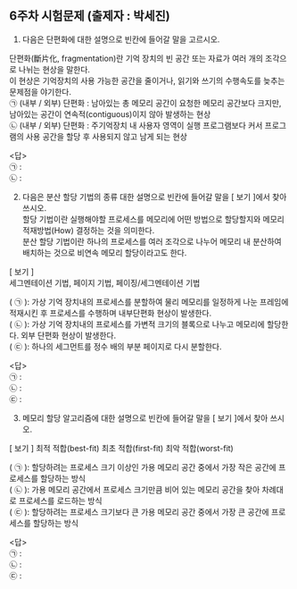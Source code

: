 ## 6주차 시험문제 (출제자 : 박세진)       

1. 다음은 단편화에 대한 설명으로 빈칸에 들어갈 말을 고르시오.      

단편화(斷片化, fragmentation)란 기억 장치의 빈 공간 또는 자료가 여러 개의 조각으로 나뉘는 현상을 말한다.       
이 현상은 기억장치의 사용 가능한 공간을 줄이거나, 읽기와 쓰기의 수행속도를 늦추는 문제점을 야기한다.      
㉠ (내부 / 외부) 단편화 : 남아있는 총 메모리 공간이 요청한 메모리 공간보다 크지만, 남아있는 공간이 연속적(contiguous)이지 않아 발생하는 현상      
㉡ (내부 / 외부) 단편화 : 주기억장치 내 사용자 영역이 실행 프로그램보다 커서 프로그램의 사용 공간을 할당 후 사용되지 않고 남게 되는 현상           

<답>      
㉠ :      
㉡ :     


2. 다음은 분산 할당 기법의 종류 대한 설명으로 빈칸에 들어갈 말을 [ 보기 ]에서 찾아 쓰시오.       
할당 기법이란 실행해야할 프로세스를 메모리에 어떤 방법으로 할당할지와 메모리 적재방법(How) 결정하는 것을 의미한다.      
분산 할당 기법이란 하나의 프로세스를 여러 조각으로 나누어 메모리 내 분산하여 배치하는 것으로 비연속 메모리 할당이라고도 한다.      

[ 보기 ]      
 세그멘테이션 기법, 페이지 기법, 페이징/세그멘테이션 기법      

(    ㉠    ): 가상 기억 장치내의 프로세스를 분할하여 물리 메모리를 일정하게 나눈 프레임에 적재시킨 후 프로세스를 수행하며 내부단편화 현상이 발생한다.      
(    ㉡    ): 가상 기억 장치내의 프로세스를 가변적 크기의 블록으로 나누고 메모리에 할당한다. 외부 단편화 현상이 발생한다.      
(    ㉢    ): 하나의 세그먼트를 정수 배의 부분 페이지로 다시 분할한다.      

<답>      
㉠ :      
㉡ :     
㉢ :      


3. 메모리 할당 알고리즘에 대한 설명으로 빈칸에 들어갈 말을 [ 보기 ]에서 찾아 쓰시오.      

[ 보기 ]     최적 적합(best-fit) 최초 적합(first-fit) 최악 적합(worst-fit)        

(    ㉠    ): 할당하려는 프로세스 크기 이상인 가용 메모리 공간 중에서 가장 작은 공간에 프로세스를 할당하는 방식          
(    ㉡    ): 가용 메모리 공간에서 프로세스 크기만큼 비어 있는 메모리 공간을 찾아 차례대로 프로세스를 로드하는 방식                   
(    ㉢    ): 할당하려는 프로세스 크기보다 큰 가용 메모리 공간 중에서 가장 큰 공간에 프로세스를 할당하는 방식           

<답>      
㉠ :      
㉡ :     
㉢ :      

            